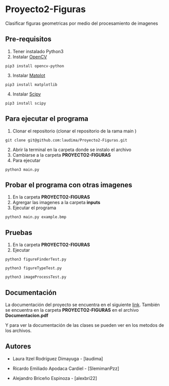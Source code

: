 # Proyecto2-Figuras

Clasificar figuras geometricas por medio del procesamiento de imagenes

## Pre-requisitos
1. Tener instalado Python3 
2. Instalar [OpenCV ](https://pypi.org/project/opencv-python/)
```
pip3 install opencv-python
```
3. Instalar [Matplot](https://matplotlib.org/stable/users/installing/index.html)
```
pip3 install matplotlib
```
4. Instalar [Scipy](https://scipy.org/install/)
```
pip3 install scipy
```

## Para ejecutar el programa

1. Clonar el repositorio (clonar el repositorio de la rama main )
```
git clone git@github.com:laudima/Proyecto2-Figuras.git
```
2. Abrir la terminal en la carpeta donde se instalo el archivo
3. Cambiarse a la carpeta **PROYECTO2-FIGURAS**
3. Para ejecutar 
``` 
python3 main.py
```
## Probar el programa con otras imagenes 

1. En la carpeta **PROYECTO2-FIGURAS**
2. Agrergar las imagenes a la carpeta **inputs**
3. Ejecutar el programa
```
python3 main.py example.bmp
```
## Pruebas 

1. En la carpeta **PROYECTO2-FIGURAS**
2. Ejecutar
```
python3 figureFinderTest.py
```
```
python3 figureTypeTest.py
```
```
python3 imageProcessTest.py
```
## Documentación 

La documentación del proyecto se encuentra en el siguiente [link](https://docs.google.com/document/d/1-obI9eNgu9Ey6UG9RnocDXc80h8YsAH9AMPi97QZM_U/edit?usp=sharing). También se encuentra en la carpeta **PROYECTO2-FIGURAS** en el archivo **Documentacion.pdf**

Y para ver la documentación de las clases se pueden ver en los metodos de los archivos. 

## Autores

* Laura Itzel Rodríguez Dimayuga - [laudima]

* Ricardo Emiliado Apodaca Cardiel - [SlemimanPzz]

* Alejandro Briceño Espinoza - [alexbri22]